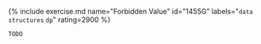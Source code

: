 {% include exercise.md name="Forbidden Value" id="1455G" labels="`data structures` `dp`" rating=2900 %}

```
TODO
```
